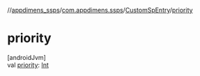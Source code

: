 //[appdimens_ssps](../../../index.md)/[com.appdimens.ssps](../index.md)/[CustomSpEntry](index.md)/[priority](priority.md)

# priority

[androidJvm]\
val [priority](priority.md): [Int](https://kotlinlang.org/api/core/kotlin-stdlib/kotlin/-int/index.html)